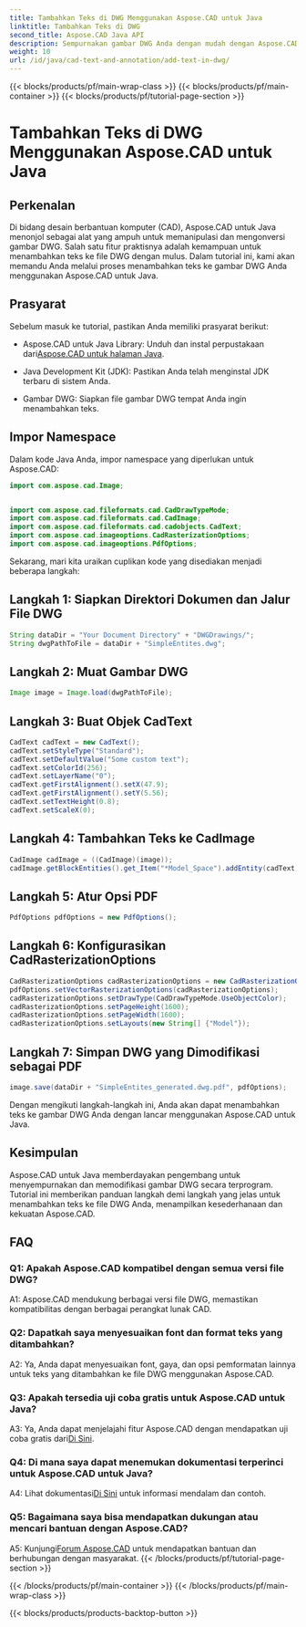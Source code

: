 ```yaml
---
title: Tambahkan Teks di DWG Menggunakan Aspose.CAD untuk Java
linktitle: Tambahkan Teks di DWG
second_title: Aspose.CAD Java API
description: Sempurnakan gambar DWG Anda dengan mudah dengan Aspose.CAD untuk Java. Tambahkan teks secara lancar dengan panduan langkah demi langkah kami.
weight: 10
url: /id/java/cad-text-and-annotation/add-text-in-dwg/
---
```


{{< blocks/products/pf/main-wrap-class >}}
{{< blocks/products/pf/main-container >}}
{{< blocks/products/pf/tutorial-page-section >}}

# Tambahkan Teks di DWG Menggunakan Aspose.CAD untuk Java

## Perkenalan

Di bidang desain berbantuan komputer (CAD), Aspose.CAD untuk Java menonjol sebagai alat yang ampuh untuk memanipulasi dan mengonversi gambar DWG. Salah satu fitur praktisnya adalah kemampuan untuk menambahkan teks ke file DWG dengan mulus. Dalam tutorial ini, kami akan memandu Anda melalui proses menambahkan teks ke gambar DWG Anda menggunakan Aspose.CAD untuk Java.

## Prasyarat

Sebelum masuk ke tutorial, pastikan Anda memiliki prasyarat berikut:

-  Aspose.CAD untuk Java Library: Unduh dan instal perpustakaan dari[Aspose.CAD untuk halaman Java](https://releases.aspose.com/cad/java/).

- Java Development Kit (JDK): Pastikan Anda telah menginstal JDK terbaru di sistem Anda.

- Gambar DWG: Siapkan file gambar DWG tempat Anda ingin menambahkan teks.

## Impor Namespace

Dalam kode Java Anda, impor namespace yang diperlukan untuk Aspose.CAD:

```java
import com.aspose.cad.Image;


import com.aspose.cad.fileformats.cad.CadDrawTypeMode;
import com.aspose.cad.fileformats.cad.CadImage;
import com.aspose.cad.fileformats.cad.cadobjects.CadText;
import com.aspose.cad.imageoptions.CadRasterizationOptions;
import com.aspose.cad.imageoptions.PdfOptions;
```

Sekarang, mari kita uraikan cuplikan kode yang disediakan menjadi beberapa langkah:

## Langkah 1: Siapkan Direktori Dokumen dan Jalur File DWG

```java
String dataDir = "Your Document Directory" + "DWGDrawings/";
String dwgPathToFile = dataDir + "SimpleEntites.dwg";
```

## Langkah 2: Muat Gambar DWG

```java
Image image = Image.load(dwgPathToFile);
```

## Langkah 3: Buat Objek CadText

```java
CadText cadText = new CadText();
cadText.setStyleType("Standard");
cadText.setDefaultValue("Some custom text");
cadText.setColorId(256);
cadText.setLayerName("0");
cadText.getFirstAlignment().setX(47.9);
cadText.getFirstAlignment().setY(5.56);
cadText.setTextHeight(0.8);
cadText.setScaleX(0);
```

## Langkah 4: Tambahkan Teks ke CadImage

```java
CadImage cadImage = ((CadImage)(image));
cadImage.getBlockEntities().get_Item("*Model_Space").addEntity(cadText);
```

## Langkah 5: Atur Opsi PDF

```java
PdfOptions pdfOptions = new PdfOptions();
```

## Langkah 6: Konfigurasikan CadRasterizationOptions

```java
CadRasterizationOptions cadRasterizationOptions = new CadRasterizationOptions();
pdfOptions.setVectorRasterizationOptions(cadRasterizationOptions);
cadRasterizationOptions.setDrawType(CadDrawTypeMode.UseObjectColor);
cadRasterizationOptions.setPageHeight(1600);
cadRasterizationOptions.setPageWidth(1600);
cadRasterizationOptions.setLayouts(new String[] {"Model"});
```

## Langkah 7: Simpan DWG yang Dimodifikasi sebagai PDF

```java
image.save(dataDir + "SimpleEntites_generated.dwg.pdf", pdfOptions);
```

Dengan mengikuti langkah-langkah ini, Anda akan dapat menambahkan teks ke gambar DWG Anda dengan lancar menggunakan Aspose.CAD untuk Java.

## Kesimpulan

Aspose.CAD untuk Java memberdayakan pengembang untuk menyempurnakan dan memodifikasi gambar DWG secara terprogram. Tutorial ini memberikan panduan langkah demi langkah yang jelas untuk menambahkan teks ke file DWG Anda, menampilkan kesederhanaan dan kekuatan Aspose.CAD.

## FAQ

### Q1: Apakah Aspose.CAD kompatibel dengan semua versi file DWG?

A1: Aspose.CAD mendukung berbagai versi file DWG, memastikan kompatibilitas dengan berbagai perangkat lunak CAD.

### Q2: Dapatkah saya menyesuaikan font dan format teks yang ditambahkan?

A2: Ya, Anda dapat menyesuaikan font, gaya, dan opsi pemformatan lainnya untuk teks yang ditambahkan ke file DWG menggunakan Aspose.CAD.

### Q3: Apakah tersedia uji coba gratis untuk Aspose.CAD untuk Java?

 A3: Ya, Anda dapat menjelajahi fitur Aspose.CAD dengan mendapatkan uji coba gratis dari[Di Sini](https://releases.aspose.com/).

### Q4: Di mana saya dapat menemukan dokumentasi terperinci untuk Aspose.CAD untuk Java?

 A4: Lihat dokumentasi[Di Sini](https://reference.aspose.com/cad/java/) untuk informasi mendalam dan contoh.

### Q5: Bagaimana saya bisa mendapatkan dukungan atau mencari bantuan dengan Aspose.CAD?

A5: Kunjungi[Forum Aspose.CAD](https://forum.aspose.com/c/cad/19) untuk mendapatkan bantuan dan berhubungan dengan masyarakat.
{{< /blocks/products/pf/tutorial-page-section >}}

{{< /blocks/products/pf/main-container >}}
{{< /blocks/products/pf/main-wrap-class >}}

{{< blocks/products/products-backtop-button >}}
